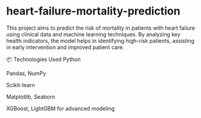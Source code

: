 # heart-failure-mortality-prediction
This project aims to predict the risk of mortality in patients with heart failure using clinical data and machine learning techniques. By analyzing key health indicators, the model helps in identifying high-risk patients, assisting in early intervention and improved patient care.

📦 Technologies Used
Python

Pandas, NumPy

Scikit-learn

Matplotlib, Seaborn

XGBoost, LightGBM for advanced modeling
